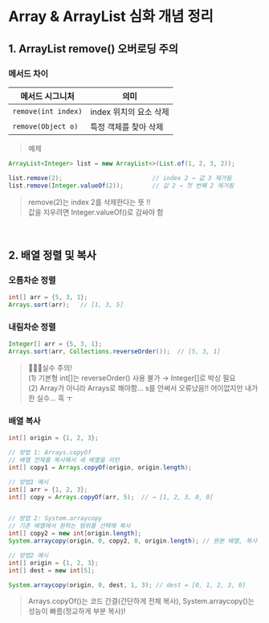 # Array & ArrayList 심화 개념 정리

## 1. ArrayList remove() 오버로딩 주의

### 메서드 차이

| 메서드 시그니처         | 의미                      |
|-------------------------|---------------------------|
| `remove(int index)`     | index 위치의 요소 삭제    |
| `remove(Object o)`      | 특정 객체를 찾아 삭제     |

> 예제
```java
ArrayList<Integer> list = new ArrayList<>(List.of(1, 2, 3, 2));

list.remove(2);                         // index 2 → 값 3 제거됨
list.remove(Integer.valueOf(2));        // 값 2 → 첫 번째 2 제거됨
```

> remove(2)는 index 2를 삭제한다는 뜻 !! <br>
> 값을 지우려면 Integer.valueOf()로 감싸야 함

<br>

## 2. 배열 정렬 및 복사

### 오름차순 정렬
```java
int[] arr = {5, 3, 1};
Arrays.sort(arr);   // [1, 3, 5]
```

### 내림차순 정렬
```java
Integer[] arr = {5, 3, 1};
Arrays.sort(arr, Collections.reverseOrder());  // [5, 3, 1]
```

> 👩🏻‍💻실수 주의!<br>
> (1) 기본형 int[]는 reverseOrder() 사용 불가 → Integer[]로 박싱 필요<br>
> (2) Array가 아니라 Arrays로 해야함... s를 안써서 오류났음!! 어이없지만 내가 한 실수... 흑 ㅜ<br>

### 배열 복사
```java
int[] origin = {1, 2, 3};

// 방법 1: Arrays.copyOf
// 배열 전체를 복사해서 새 배열을 리턴
int[] copy1 = Arrays.copyOf(origin, origin.length);

// 방법1 예시
int[] arr = {1, 2, 3};
int[] copy = Arrays.copyOf(arr, 5);  // → [1, 2, 3, 0, 0]


// 방법 2: System.arraycopy
// 기존 배열에서 원하는 범위를 선택해 복사
int[] copy2 = new int[origin.length];
System.arraycopy(origin, 0, copy2, 0, origin.length); // 원본 배열, 복사 시작 인덱스, 대상 배열, 내용을 넣을 시작 인덱스, 복사할 요소의 개수

// 방법2 예시
int[] origin = {1, 2, 3};
int[] dest = new int[5];

System.arraycopy(origin, 0, dest, 1, 3); // dest = [0, 1, 2, 3, 0]

```
> Arrays.copyOf()는 코드 간결(간단하게 전체 복사), System.arraycopy()는 성능이 빠름(정교하게 부분 복사)!
